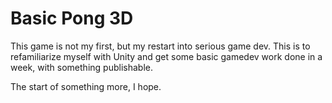# Basic Pong 3D

This game is not my first, but my restart into serious game dev. This is to refamiliarize myself with Unity and get some basic gamedev work done in a week, with something publishable. 

The start of something more, I hope.

